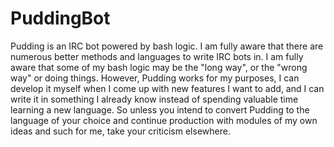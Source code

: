 PuddingBot
==========

Pudding is an IRC bot powered by bash logic. I am fully aware that there are numerous better methods and languages to write IRC bots in. I am fully aware that some of my bash logic may be the "long way", or the "wrong way" or doing things. However, Pudding works for my purposes, I can develop it myself when I come up with new features I want to add, and I can write it in something I already know instead of spending valuable time learning a new language. So unless you intend to convert Pudding to the language of your choice and continue production with modules of my own ideas and such for me, take your criticism elsewhere.
